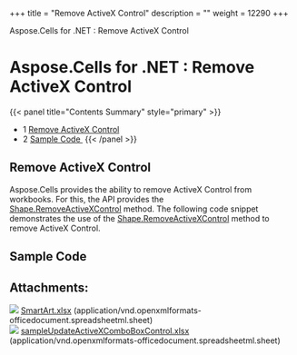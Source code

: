 +++
title = "Remove ActiveX Control" 
description = "" 
weight = 12290 
+++

Aspose.Cells for .NET : Remove ActiveX Control  

# Aspose.Cells for .NET : Remove ActiveX Control


{{< panel title="Contents Summary" style="primary" >}}
*   1 [Remove ActiveX Control](#RemoveActiveXControl-RemoveActiveXControl)
*   2 [Sample Code ](#RemoveActiveXControl-SampleCode)
{{< /panel >}}
 

## Remove ActiveX Control

Aspose.Cells provides the ability to remove ActiveX Control from workbooks. For this, the API provides the [Shape.RemoveActiveXControl](https://apireference.aspose.com/net/cells/aspose.cells.drawing/shape/methods/removeactivexcontrol) method. The following code snippet demonstrates the use of the [Shape.RemoveActiveXControl](https://apireference.aspose.com/net/cells/aspose.cells.drawing/shape/methods/removeactivexcontrol) method to remove ActiveX Control.

## Sample Code 

## Attachments:

![](https://docs2.aspose.com/cells/net/images/icons/bullet_blue.gif) [SmartArt.xlsx](https://docs2.aspose.com/cells/net/attachments/105284032/105480214.xlsx) (application/vnd.openxmlformats-officedocument.spreadsheetml.sheet)  
![](https://docs2.aspose.com/cells/net/images/icons/bullet_blue.gif) [sampleUpdateActiveXComboBoxControl.xlsx](https://docs2.aspose.com/cells/net/attachments/105284032/105480215.xlsx) (application/vnd.openxmlformats-officedocument.spreadsheetml.sheet)  

